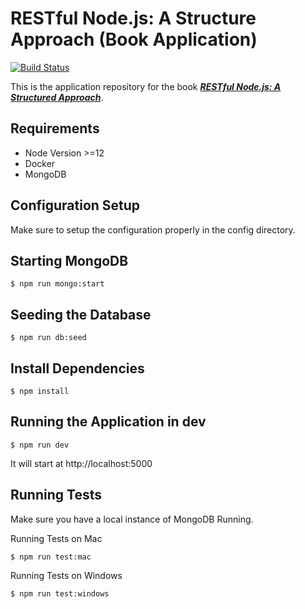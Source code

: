 # RESTful Node.js: A Structure Approach (Book Application)

[![Build Status](https://travis-ci.com/restful-node/restful-nodejs-app.svg?branch=master)](https://travis-ci.com/restful-node/restful-nodejs-app)

This is the application repository for the book **_[RESTful Node.js: A Structured Approach](https://restfulnode.com)_**.

## Requirements

- Node Version >=12
- Docker
- MongoDB

## Configuration Setup

Make sure to setup the configuration properly in the config directory.

## Starting MongoDB

```
$ npm run mongo:start
```

## Seeding the Database

```
$ npm run db:seed
```

## Install Dependencies

```
$ npm install
```

## Running the Application in dev

```
$ npm run dev
```

It will start at http://localhost:5000

## Running Tests

Make sure you have a local instance of MongoDB Running.

Running Tests on Mac

```
$ npm run test:mac
```

Running Tests on Windows

```
$ npm run test:windows
```
